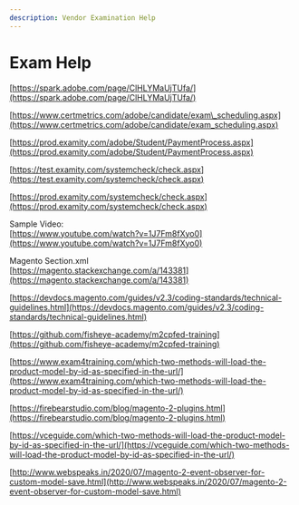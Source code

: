```yaml
---
description: Vendor Examination Help
---
```


# Exam Help

[https://spark.adobe.com/page/ClHLYMaUjTUfa/](https://spark.adobe.com/page/ClHLYMaUjTUfa/)  
  
[https://www.certmetrics.com/adobe/candidate/exam\_scheduling.aspx](https://www.certmetrics.com/adobe/candidate/exam_scheduling.aspx)  
  
[https://prod.examity.com/adobe/Student/PaymentProcess.aspx](https://prod.examity.com/adobe/Student/PaymentProcess.aspx)  
  
[https://test.examity.com/systemcheck/check.aspx](https://test.examity.com/systemcheck/check.aspx)  
  
[https://prod.examity.com/systemcheck/check.aspx](https://prod.examity.com/systemcheck/check.aspx)  
  
Sample Video:  
[https://www.youtube.com/watch?v=1J7Fm8fXyo0](https://www.youtube.com/watch?v=1J7Fm8fXyo0)  
  
Magento Section.xml  
[https://magento.stackexchange.com/a/143381](https://magento.stackexchange.com/a/143381)  
  
[https://devdocs.magento.com/guides/v2.3/coding-standards/technical-guidelines.html](https://devdocs.magento.com/guides/v2.3/coding-standards/technical-guidelines.html)  
  
[https://github.com/fisheye-academy/m2cpfed-training](https://github.com/fisheye-academy/m2cpfed-training)  
  
[https://www.exam4training.com/which-two-methods-will-load-the-product-model-by-id-as-specified-in-the-url/](https://www.exam4training.com/which-two-methods-will-load-the-product-model-by-id-as-specified-in-the-url/)  
  
[https://firebearstudio.com/blog/magento-2-plugins.html](https://firebearstudio.com/blog/magento-2-plugins.html)  
  
[https://vceguide.com/which-two-methods-will-load-the-product-model-by-id-as-specified-in-the-url/](https://vceguide.com/which-two-methods-will-load-the-product-model-by-id-as-specified-in-the-url/)  
  
[http://www.webspeaks.in/2020/07/magento-2-event-observer-for-custom-model-save.html](http://www.webspeaks.in/2020/07/magento-2-event-observer-for-custom-model-save.html)

